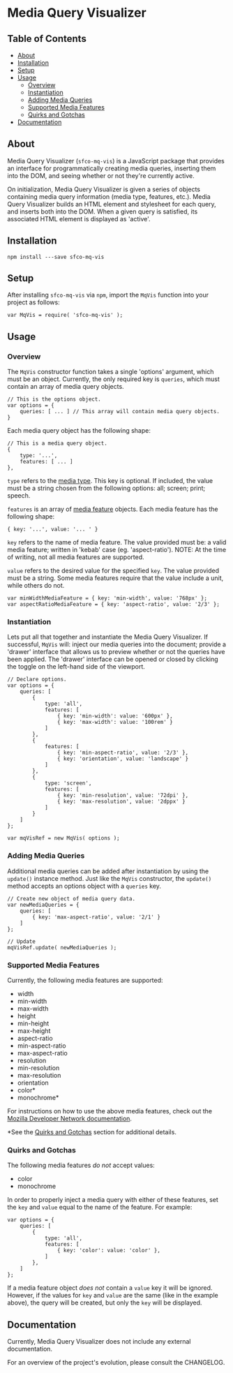 # Media Query Visualizer

## Table of Contents
- [About](#about)
- [Installation](#installation)
- [Setup](#setup)
- [Usage](#usage)
	- [Overview](#overview)
	- [Instantiation](#instantiation)
	- [Adding Media Queries](#adding-media-queries)
	- [Supported Media Features](#supported-media-features)
	- [Quirks and Gotchas](#quirks-and-gotchas)
- [Documentation](#documentation)

## About
Media Query Visualizer (`sfco-mq-vis`) is a JavaScript package that provides an interface for programmatically creating media queries, inserting them into the DOM, and seeing whether or not they're currently active.

On initialization, Media Query Visualizer is given a series of objects containing media query information (media type, features, etc.). Media Query Visualizer builds an HTML element and stylesheet for each query, and inserts both into the DOM. When a given query is satisfied, its associated HTML element is displayed as 'active'.

## Installation
```
npm install ---save sfco-mq-vis
```

## Setup
After installing `sfco-mq-vis` via `npm`, import the `MqVis` function into your project as follows:

```
var MqVis = require( 'sfco-mq-vis' );
```

## Usage
### Overview
The `MqVis` constructor function takes a single 'options' argument, which must be an object. Currently, the only required key is `queries`, which must contain an array of media query objects.

```
// This is the options object.
var options = {
	queries: [ ... ] // This array will contain media query objects.
}
```

Each media query object has the following shape:

```
// This is a media query object.
{
	type: '...',
	features: [ ... ]
},
```

`type` refers to the [media type](https://developer.mozilla.org/en-US/docs/Web/CSS/@media#Media_types). This key is optional. If included, the value must be a string chosen from the following options: all; screen; print; speech.

`features` is an array of [media feature](https://developer.mozilla.org/en-US/docs/Web/CSS/@media#Media_features) objects. Each media feature has the following shape:

```
{ key: '...', value: '... ' }
```

`key` refers to the name of media feature. The value provided must be: a valid media feature; written in 'kebab' case (eg. 'aspect-ratio'). NOTE: At the time of writing, not all media features are supported.

`value` refers to the desired value for the specified `key`. The value provided must be a string. Some media features require that the value include a unit, while others do not.

```
var minWidthMediaFeature = { key: 'min-width', value: '768px' };
var aspectRatioMediaFeature = { key: 'aspect-ratio', value: '2/3' };
```

### Instantiation
Lets put all that together and instantiate the Media Query Visualizer. If successful, `MqVis` will: inject our media queries into the document; provide a 'drawer' interface that allows us to preview whether or not the queries have been applied. The 'drawer' interface can be opened or closed by clicking the toggle on the left-hand side of the viewport.

```
// Declare options.
var options = {
	queries: [
		{
			type: 'all',
			features: [
				{ key: 'min-width': value: '600px' },
				{ key: 'max-width': value: '100rem' }
			]
		},
		{
			features: [
				{ key: 'min-aspect-ratio', value: '2/3' },
				{ key: 'orientation', value: 'landscape' }
			]
		},
		{
			type: 'screen',
			features: [
				{ key: 'min-resolution', value: '72dpi' },
				{ key: 'max-resolution', value: '2dppx' }
			]
		}
	]
};

var mqVisRef = new MqVis( options );
```

### Adding Media Queries
Additional media queries can be added after instantiation by using the `update()` instance method. Just like the `MqVis` constructor, the `update()` method accepts an options object with a `queries` key.

```
// Create new object of media query data.
var newMediaQueries = {
	queries: [
		{ key: 'max-aspect-ratio', value: '2/1' }
	]
};

// Update
mqVisRef.update( newMediaQueries );
```

### Supported Media Features
Currently, the following media features are supported:
- width
- min-width
- max-width
- height
- min-height
- max-height
- aspect-ratio
- min-aspect-ratio
- max-aspect-ratio
- resolution
- min-resolution
- max-resolution
- orientation
- color*
- monochrome*

For instructions on how to use the above media features, check out the [Mozilla Developer Network documentation](https://developer.mozilla.org/en-US/docs/Web/CSS/@media#Media_features).

\*See the [Quirks and Gotchas](#quirks-and-gotchas) section for additional details.

### Quirks and Gotchas
The following media features *do not* accept values:
- color
- monochrome

In order to properly inject a media query with either of these features, set the `key` and `value` equal to the name of the feature. For example:

```
var options = {
	queries: [
		{
			type: 'all',
			features: [
				{ key: 'color': value: 'color' },
			]
		},
	]
};
```
If a media feature object *does not* contain a `value` key it will be ignored. However, if the values for `key` and `value` are the same (like in the example above), the query will be created, but only the `key` will be displayed.

## Documentation
Currently, Media Query Visualizer does not include any external documentation.

For an overview of the project's evolution, please consult the CHANGELOG.
